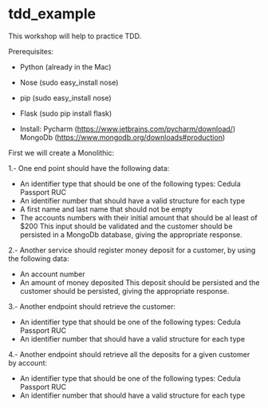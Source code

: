 # tdd_example

This workshop will help to practice TDD.

Prerequisites:
- Python (already in the Mac)
- Nose (sudo easy_install nose)
- pip (sudo easy_install nose)
- Flask (sudo pip install flask)

- Install:
  Pycharm (https://www.jetbrains.com/pycharm/download/)
  MongoDb (https://www.mongodb.org/downloads#production)  

First we will create a Monolithic:

1.- One end point should have the following data:
- An identifier type that should be one of the following types:
  Cedula
  Passport
  RUC
- An identifier number that should have a valid structure for each type
- A first name and last name that should not be empty
- The accounts numbers with their initial amount that should be al least of $200
This input should be validated and the customer should be persisted in a MongoDb database,
giving the appropriate response.

2.- Another service should register money deposit for a customer, by using the following data:
- An account number
- An amount of money deposited
This deposit should be persisted and the customer should be persisted,
giving the appropriate response.

3.- Another endpoint should retrieve the customer:
- An identifier type that should be one of the following types:
  Cedula
  Passport
  RUC
- An identifier number that should have a valid structure for each type

4.- Another endpoint should retrieve all the deposits for a given customer by account:
- An identifier type that should be one of the following types:
  Cedula
  Passport
  RUC
- An identifier number that should have a valid structure for each type
